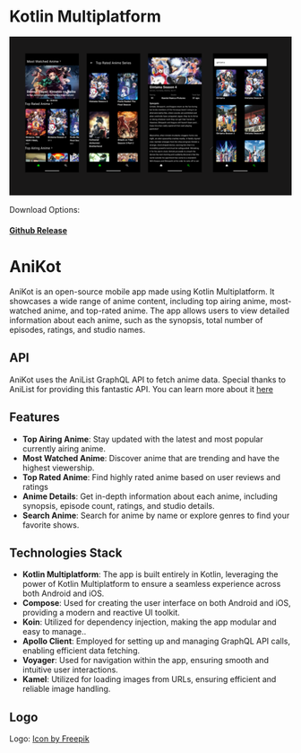 # Kotlin Multiplatform

![AniKot](https://raw.githubusercontent.com/yeshuwahane/AniKot/main/screenshots/AniKot.png)


Download Options:
#### <a href="https://github.com/yeshuwahane/AniKot/releases"> Github Release<a>

# AniKot

AniKot is an open-source mobile app made using Kotlin Multiplatform. It showcases a wide range of
anime content, including top airing anime, most-watched anime, and top-rated anime. The app allows
users to view detailed information about each anime, such as the synopsis, total number of episodes,
ratings, and studio names.

## API

AniKot uses the AniList GraphQL API to fetch anime data. Special thanks to AniList for providing
this fantastic API. You can learn more about it <a href="https://github.com/AniList/ApiV2-GraphQL-Docs">here<a>

## Features

- **Top Airing Anime**:  Stay updated with the latest and most popular currently airing anime.
- **Most Watched Anime**: Discover anime that are trending and have the highest viewership.
- **Top Rated Anime**: Find highly rated anime based on user reviews and ratings
- **Anime Details**: Get in-depth information about each anime, including synopsis, episode count,
  ratings, and studio details.
- **Search Anime**: Search for anime by name or explore genres to find your favorite shows.

## Technologies Stack

- **Kotlin Multiplatform**: The app is built entirely in Kotlin, leveraging the power of Kotlin
  Multiplatform to ensure a seamless experience across both Android and iOS.
- **Compose**: Used for creating the user interface on both Android and iOS, providing a modern and
  reactive UI toolkit.
- **Koin**: Utilized for dependency injection, making the app modular and easy to manage..
- **Apollo Client**: Employed for setting up and managing GraphQL API calls, enabling efficient data
  fetching.
- **Voyager**: Used for navigation within the app, ensuring smooth and intuitive user interactions.
- **Kamel**: Utilized for loading images from URLs, ensuring efficient and reliable image handling.

## Logo
Logo:
<a href="https://www.freepik.com/icon/pokeball_419467#fromView=search&page=1&position=15&uuid=01585c4e-4902-40eb-b461-45b3a5efaf53">
Icon by Freepik</a>



